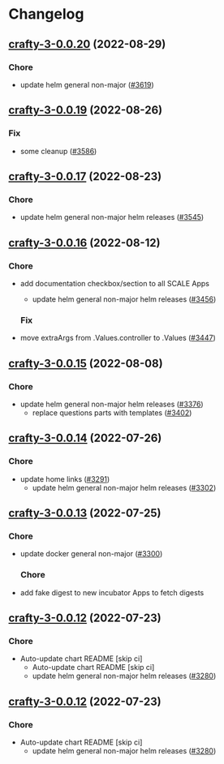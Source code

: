 # Changelog



## [crafty-3-0.0.20](https://github.com/truecharts/charts/compare/crafty-3-0.0.19...crafty-3-0.0.20) (2022-08-29)

### Chore

- update helm general non-major ([#3619](https://github.com/truecharts/charts/issues/3619))




## [crafty-3-0.0.19](https://github.com/truecharts/charts/compare/crafty-3-0.0.17...crafty-3-0.0.19) (2022-08-26)

### Fix

- some cleanup ([#3586](https://github.com/truecharts/charts/issues/3586))




## [crafty-3-0.0.17](https://github.com/truecharts/charts/compare/crafty-3-0.0.16...crafty-3-0.0.17) (2022-08-23)

### Chore

- update helm general non-major helm releases ([#3545](https://github.com/truecharts/charts/issues/3545))




## [crafty-3-0.0.16](https://github.com/truecharts/charts/compare/crafty-3-0.0.15...crafty-3-0.0.16) (2022-08-12)

### Chore

- add documentation checkbox/section to all SCALE Apps
  - update helm general non-major helm releases ([#3456](https://github.com/truecharts/charts/issues/3456))

  ### Fix

- move extraArgs from .Values.controller to .Values ([#3447](https://github.com/truecharts/charts/issues/3447))




## [crafty-3-0.0.15](https://github.com/truecharts/charts/compare/crafty-3-0.0.14...crafty-3-0.0.15) (2022-08-08)

### Chore

- update helm general non-major helm releases ([#3376](https://github.com/truecharts/charts/issues/3376))
  - replace questions parts with templates ([#3402](https://github.com/truecharts/charts/issues/3402))




## [crafty-3-0.0.14](https://github.com/truecharts/apps/compare/crafty-3-0.0.13...crafty-3-0.0.14) (2022-07-26)

### Chore

- update home links ([#3291](https://github.com/truecharts/apps/issues/3291))
  - update helm general non-major helm releases ([#3302](https://github.com/truecharts/apps/issues/3302))




## [crafty-3-0.0.13](https://github.com/truecharts/apps/compare/crafty-3-0.0.12...crafty-3-0.0.13) (2022-07-25)

### Chore

- update docker general non-major ([#3300](https://github.com/truecharts/apps/issues/3300))

  ### Chore

- add fake digest to new incubator Apps to fetch digests




## [crafty-3-0.0.12](https://github.com/truecharts/apps/compare/crafty-3-0.0.11...crafty-3-0.0.12) (2022-07-23)

### Chore

- Auto-update chart README [skip ci]
  - Auto-update chart README [skip ci]
  - update helm general non-major helm releases ([#3280](https://github.com/truecharts/apps/issues/3280))




## [crafty-3-0.0.12](https://github.com/truecharts/apps/compare/crafty-3-0.0.11...crafty-3-0.0.12) (2022-07-23)

### Chore

- Auto-update chart README [skip ci]
  - update helm general non-major helm releases ([#3280](https://github.com/truecharts/apps/issues/3280))




